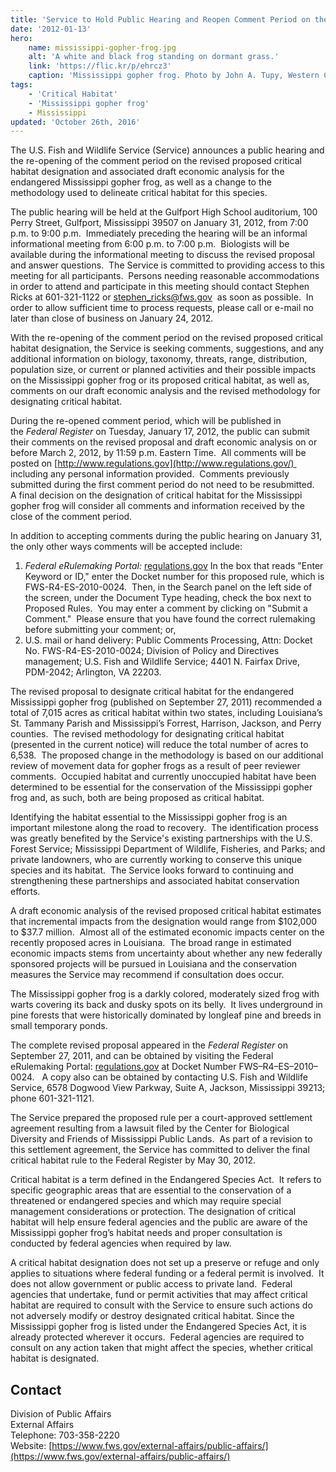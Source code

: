 ```yaml
---
title: 'Service to Hold Public Hearing and Reopen Comment Period on the Revised Proposed Critical Habitat Designation and Associated Draft Economic Analysis for the Mississippi Gopher Frog'
date: '2012-01-13'
hero:
    name: mississippi-gopher-frog.jpg
    alt: 'A white and black frog standing on dormant grass.'
    link: 'https://flic.kr/p/ehrcz3'
    caption: 'Mississippi gopher frog. Photo by John A. Tupy, Western Carolina University.'
tags:
    - 'Critical Habitat'
    - 'Mississippi gopher frog'
    - Mississippi
updated: 'October 26th, 2016'
---
```


The U.S. Fish and Wildlife Service (Service) announces a public hearing and the re-opening of the comment period on the revised proposed critical habitat designation and associated draft economic analysis for the endangered Mississippi gopher frog, as well as a change to the methodology used to delineate critical habitat for this species.  

The public hearing will be held at the Gulfport High School auditorium, 100 Perry Street, Gulfport, Mississippi 39507 on January 31, 2012, from 7:00 p.m. to 9:00 p.m.  Immediately preceding the hearing will be an informal informational meeting from 6:00 p.m. to 7:00 p.m.  Biologists will be available during the informational meeting to discuss the revised proposal and answer questions.  The Service is committed to providing access to this meeting for all participants.  Persons needing reasonable accommodations in order to attend and participate in this meeting should contact Stephen Ricks at 601-321-1122 or [stephen_ricks@fws.gov](mailto:stephen_ricks@fws.gov)  as soon as possible.  In order to allow sufficient time to process requests, please call or e-mail no later than close of business on January 24, 2012. 

With the re-opening of the comment period on the revised proposed critical habitat designation, the Service is seeking comments, suggestions, and any additional information on biology, taxonomy, threats, range, distribution, population size, or current or planned activities and their possible impacts on the Mississippi gopher frog or its proposed critical habitat, as well as, comments on our draft economic analysis and the revised methodology for designating critical habitat. 

During the re-opened comment period, which will be published in the _Federal Register_ on Tuesday, January 17, 2012, the public can submit their comments on the revised proposal and draft economic analysis on or before March 2, 2012, by 11:59 p.m. Eastern Time.  All comments will be posted on [http://www.regulations.gov](http://www.regulations.gov/)  including any personal information provided.  Comments previously submitted during the first comment period do not need to be resubmitted.  A final decision on the designation of critical habitat for the Mississippi gopher frog will consider all comments and information received by the close of the comment period.     

In addition to accepting comments during the public hearing on January 31, the only other ways comments will be accepted include:

 1. _Federal eRulemaking Portal:_ [regulations.gov](http://www.regulations.gov/) In the box that reads "Enter Keyword or ID," enter the Docket number for this proposed rule, which is FWS-R4-ES-2010-0024.  Then, in the Search panel on the left side of the screen, under the Document Type heading, check the box next to Proposed Rules.  You may enter a comment by clicking on "Submit a Comment."  Please ensure that you have found the correct rulemaking before submitting your comment; or,
 2. U.S. mail or hand delivery: Public Comments Processing, Attn: Docket No. FWS-R4-ES-2010-0024; Division of Policy and Directives management; U.S. Fish and Wildlife Service; 4401 N. Fairfax Drive, PDM-2042; Arlington, VA 22203. 

The revised proposal to designate critical habitat for the endangered Mississippi gopher frog (published on September 27, 2011) recommended a total of 7,015 acres as critical habitat within two states, including Louisiana’s St. Tammany Parish and Mississippi’s Forrest, Harrison, Jackson, and Perry counties.  The revised methodology for designating critical habitat (presented in the current notice) will reduce the total number of acres to 6,538.  The proposed change in the methodology is based on our additional review of movement data for gopher frogs as a result of peer reviewer comments.  Occupied habitat and currently unoccupied habitat have been determined to be essential for the conservation of the Mississippi gopher frog and, as such, both are being proposed as critical habitat.

Identifying the habitat essential to the Mississippi gopher frog is an important milestone along the road to recovery.  The identification process was greatly benefited by the Service's existing partnerships with the U.S. Forest Service; Mississippi Department of Wildlife, Fisheries, and Parks; and private landowners, who are currently working to conserve this unique species and its habitat.  The Service looks forward to continuing and strengthening these partnerships and associated habitat conservation efforts. 

A draft economic analysis of the revised proposed critical habitat estimates that incremental impacts from the designation would range from $102,000 to $37.7 million.  Almost all of the estimated economic impacts center on the recently proposed acres in Louisiana.  The broad range in estimated economic impacts stems from uncertainty about whether any new federally sponsored projects will be pursued in Louisiana and the conservation measures the Service may recommend if consultation does occur. 

The Mississippi gopher frog is a darkly colored, moderately sized frog with warts covering its back and dusky spots on its belly.  It lives underground in pine forests that were historically dominated by longleaf pine and breeds in small temporary ponds.

The complete revised proposal appeared in the _Federal Register_ on September 27, 2011, and can be obtained by visiting the Federal eRulemaking Portal: [regulations.gov](http://www.regulations.gov/) at Docket Number FWS–R4–ES–2010–0024\.   A copy also can be obtained by contacting U.S. Fish and Wildlife Service, 6578 Dogwood View Parkway, Suite A, Jackson, Mississippi 39213; phone 601-321-1121.

The Service prepared the proposed rule per a court-approved settlement agreement resulting from a lawsuit filed by the Center for Biological Diversity and Friends of Mississippi Public Lands.  As part of a revision to this settlement agreement, the Service has committed to deliver the final critical habitat rule to the Federal Register by May 30, 2012.

Critical habitat is a term defined in the Endangered Species Act.  It refers to specific geographic areas that are essential to the conservation of a threatened or endangered species and which may require special management considerations or protection. The designation of critical habitat will help ensure federal agencies and the public are aware of the Mississippi gopher frog’s habitat needs and proper consultation is conducted by federal agencies when required by law.

A critical habitat designation does not set up a preserve or refuge and only applies to situations where federal funding or a federal permit is involved.  It does not allow government or public access to private land.  Federal agencies that undertake, fund or permit activities that may affect critical habitat are required to consult with the Service to ensure such actions do not adversely modify or destroy designated critical habitat. Since the Mississippi gopher frog is listed under the Endangered Species Act, it is already protected wherever it occurs.  Federal agencies are required to consult on any action taken that might affect the species, whether critical habitat is designated.

## Contact

Division of Public Affairs  
External Affairs  
Telephone: 703-358-2220  
Website: [https://www.fws.gov/external-affairs/public-affairs/](https://www.fws.gov/external-affairs/public-affairs/)
